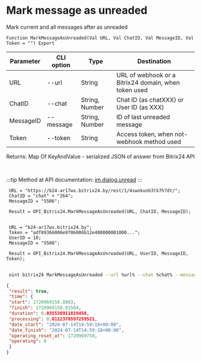 ﻿---
sidebar_position: 7
---

# Mark message as unreaded
 Mark current and all messages after as unreaded



`Function MarkMessageAsUnreaded(Val URL, Val ChatID, Val MessageID, Val Token = "") Export`

 | Parameter | CLI option | Type | Destination |
 |-|-|-|-|
 | URL | --url | String | URL of webhook or a Bitrix24 domain, when token used |
 | ChatID | --chat | String, Number | Chat ID (as chatXXX) or User ID (as XXX) |
 | MessageID | --message | String, Number | ID of last unreaded message |
 | Token | --token | String | Access token, when not-webhook method used |

 
 Returns: Map Of KeyAndValue - serialized JSON of answer from Bitrix24 API

<br/>

:::tip
Method at API documentation: [im.dialog.unread](https://dev.1c-bitrix.ru/learning/course/?COURSE_ID=93&LESSON_ID=12055)
:::
<br/>


```bsl title="Code example"
 URL = "https://b24-ar17wx.bitrix24.by/rest/1/4swokunb3tk7h7dt/";
 ChatID = "chat" + "264";
 MessageID = "5506";
 
 Result = OPI_Bitrix24.MarkMessageAsUnreaded(URL, ChatID, MessageID);
 
 
 URL = "b24-ar17wx.bitrix24.by";
 Token = "adf89366006e9f06006b12e400000001000...";
 UserID = 10;
 MessageID = "5508";
 
 Result = OPI_Bitrix24.MarkMessageAsUnreaded(URL, UserID, MessageID, Token);
```
	


```sh title="CLI command example"
 
 oint bitrix24 MarkMessageAsUnreaded --url %url% --chat %chat% --message %message% --token %token%

```

```json title="Result"
{
 "result": true,
 "time": {
 "start": 1720969158.8803,
 "finish": 1720969158.91584,
 "duration": 0.035538911819458,
 "processing": 0.0112378597259521,
 "date_start": "2024-07-14T14:59:18+00:00",
 "date_finish": "2024-07-14T14:59:18+00:00",
 "operating_reset_at": 1720969758,
 "operating": 0
 }
}
```
